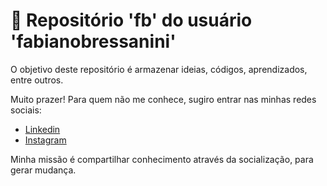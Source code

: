 # 📓 Repositório 'fb' do usuário 'fabianobressanini'

O objetivo deste repositório é armazenar ideias, códigos, aprendizados, entre outros.

Muito prazer! Para quem não me conhece, sugiro entrar nas minhas redes sociais:

- [Linkedin](https://www.linkedin.com/in/fabianobressanini/) 
- [Instagram](https://www.instagram.com/fabianobressanini/)

Minha missão é compartilhar conhecimento através da socialização, para gerar mudança.

